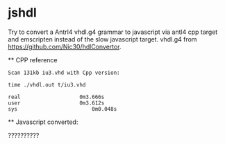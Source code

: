 # jshdl

Try to convert a Antrl4 vhdl.g4 grammar to javascript via antl4 cpp target and emscripten instead of the slow javascript target.
vhdl.g4 from https://github.com/Nic30/hdlConvertor.

** CPP reference

    Scan 131kb iu3.vhd with Cpp version:

    time ./vhdl.out t/iu3.vhd

    real				   0m3.666s
    user				   0m3.612s
    sys				           0m0.048s

** Javascript converted:

 ??????????